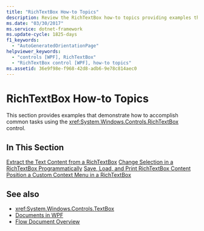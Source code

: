 ```yaml
---
title: "RichTextBox How-to Topics"
description: Review the RichTextBox how-to topics providing examples that demonstrate how to accomplish common tasks using the RichTextBox control.
ms.date: "03/30/2017"
ms.service: dotnet-framework
ms.update-cycle: 1825-days
f1_keywords:
  - "AutoGeneratedOrientationPage"
helpviewer_keywords:
  - "controls [WPF], RichTextBox"
  - "RichTextBox control [WPF], how-to topics"
ms.assetid: 36e9f98e-f968-42d8-adb6-9e78c814aec0
---
```

# RichTextBox How-to Topics

This section provides examples that demonstrate how to accomplish common tasks using the <xref:System.Windows.Controls.RichTextBox> control.

## In This Section

[Extract the Text Content from a RichTextBox](how-to-extract-the-text-content-from-a-richtextbox.md)
[Change Selection in a RichTextBox Programmatically](change-selection-in-a-richtextbox-programmatically.md)
[Save, Load, and Print RichTextBox Content](how-to-save-load-and-print-richtextbox-content.md)
[Position a Custom Context Menu in a RichTextBox](how-to-position-a-custom-context-menu-in-a-richtextbox.md)

## See also

- <xref:System.Windows.Controls.TextBox>
- [Documents in WPF](../advanced/documents-in-wpf.md)
- [Flow Document Overview](../advanced/flow-document-overview.md)
